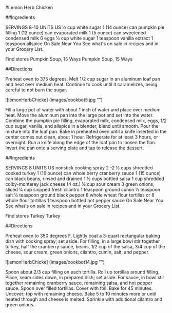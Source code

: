 #Lemon Herb Chicken

##Ingredients

SERVINGS 8-10 UNITS US
1⁄2 cup white sugar
1 (14 ounce) can pumpkin pie filling
1 (12 ounce) can evaporated milk
1 (5 ounce) can sweetened condensed milk
6 eggs
1⁄2 cup white sugar
1 teaspoon vanilla extract
1 teaspoon allspice
On Sale Near You
See what's on sale in recipes and in your Grocery List.

Find stores
 Pumpkin Soup, 15 Ways
Pumpkin Soup, 15 Ways

##Directions

Preheat oven to 375 degrees. Melt 1/2 cup sugar in an aluminum loaf pan and heat over medium heat. Continue to cook until it caramelizes, being careful to not burn the sugar.

![lemonHerbChicke] (images/cookbot5.jpg "")

Fill a large pot of water with about 1 inch of water and place over medium heat. Move the aluminum pan into the large pot and set into the water.
Combine the pumpkin pie filling, evaporated milk, condensed milk, eggs, 1/2 cup sugar, vanilla, and allspice in a blender, blend until smooth. Pour the mixture into the loaf pan.
Bake in preheated oven until a knife inserted in the center comes out clean, about 1 hour. Refrigerate for at least 3 hours, or overnight.
Run a knife along the edge of the loaf pan to loosen the flan. Invert the pan onto a serving plate and tap to release the dessert.

##Ingredients 

SERVINGS 8 UNITS US
nonstick cooking spray
2 -2 1⁄2 cups shredded cooked turkey
1 (16 ounce) can whole berry cranberry sauce
1 (15 ounce) can black beans, rinsed and drained
1 1⁄2 cups bottled salsa
1 cup shredded colby-monterey jack cheese (4 oz.)
1⁄2 cup sour cream
3 green onions, sliced
1⁄4 cup snipped fresh cilantro
1 teaspoon ground cumin
1⁄2 teaspoon salt
1⁄2 teaspoon ground black pepper
8 whole wheat flour tortillas or 8 whole flour tortillas
1 teaspoon bottled hot pepper sauce
On Sale Near You
See what's on sale in recipes and in your Grocery List.

Find stores
 Turkey
Turkey

##Directions

Preheat oven to 350 degrees F. Lightly coat a 3-quart rectangular baking dish with cooking spray; set aside.
For filling, in a large bowl stir together turkey, half the cranberry sauce, beans, 1/2 cup of the salsa, 3/4 cup of the cheese, sour cream, green onions, cilantro, cumin, salt, and pepper.

![lemonHerbChicke] (images/cookbot14.jpg "")

Spoon about 2/3 cup filling on each tortilla. Roll up tortillas around filling. Place, seam sides down, in prepared dish; set aside.
For sauce, in bowl stir together remaining cranberry sauce, remaining salsa, and hot pepper sauce. Spoon over filled tortillas. Cover with foil. Bake for 45 minutes. Uncover; top with remaining cheese. Bake 5 to 10 minutes more or until heated through and cheese is melted. Sprinkle with additional cilantro and green onions.
